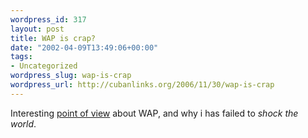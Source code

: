 ```yaml
--- 
wordpress_id: 317
layout: post
title: WAP is crap?
date: "2002-04-09T13:49:06+00:00"
tags: 
- Uncategorized
wordpress_slug: wap-is-crap
wordpress_url: http://cubanlinks.org/2006/11/30/wap-is-crap
---
```

<p>Interesting <a href="http://westcot.go.com/users/0000001/stories/2002/04/08/theRealReasonWapIsCrap.html">point of view</a> about <span class="caps">WAP</span>, and why i has failed to <em>shock the world</em>.</p>
